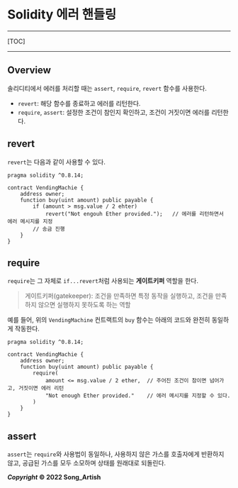 # Solidity 에러 핸들링

---

[TOC]

---



## Overview

솔리디티에서 에러를 처리할 때는 `assert`, `require`, `revert` 함수를 사용한다.

- `revert`: 해당 함수를 종료하고 에러를 리턴한다.
- `require`, `assert`: 설정한 조건이 참인지 확인하고, 조건이 거짓이면 에러를 리턴한다.



## revert

`revert`는 다음과 같이 사용할 수 있다.

```solidity
pragma solidity ^0.8.14;

contract VendingMachie {
	address owner;
	function buy(uint amount) public payable {
        if (amount > msg.value / 2 ehter)
            revert("Not engouh Ether provided.");	// 에러를 리턴하면서 에러 메시지를 지정
        // 송금 진행
	}
}
```



## require

`require`는 그 자체로 `if...revert`처럼 사용되는 **게이트키퍼** 역할을 한다.

> 게이트키퍼(gatekeeper): 조건을 만족하면 특정 동작을 실행하고, 조건을 만족하지 않으면 실행하지 못하도록 하는 역할

예를 들어, 위의 `VendingMachine` 컨트랙트의 `buy` 함수는 아래의 코드와 완전히 동일하게 작동한다.

```solidity
pragma solidity ^0.8.14;

contract VendingMachie {
	address owner;
	function buy(uint amount) public payable {
		require(
			amount <= msg.value / 2 ether,	// 주어진 조건이 참이면 넘어가고, 거짓이면 에러 리턴
			"Not enough Ether provided."	// 에러 메시지를 지정할 수 있다.
		)
	}
}
```



## assert

`assert`는 `require`와 사용법이 동일하나, 사용하지 않은 가스를 호출자에게 반환하지 않고, 공급된 가스를 모두 소모하며 상태를 원래대로 되돌린다.



***Copyright* © 2022 Song_Artish**